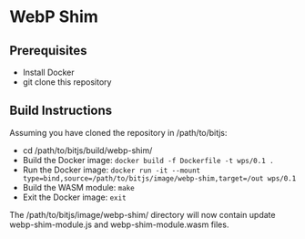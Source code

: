 # WebP Shim

## Prerequisites
  * Install Docker
  * git clone this repository

## Build Instructions
Assuming you have cloned the repository in /path/to/bitjs:
  * cd /path/to/bitjs/build/webp-shim/
  * Build the Docker image: `docker build -f Dockerfile -t wps/0.1 .`
  * Run the Docker image: `docker run -it --mount type=bind,source=/path/to/bitjs/image/webp-shim,target=/out wps/0.1`
  * Build the WASM module: `make`
  * Exit the Docker image: `exit`

The /path/to/bitjs/image/webp-shim/ directory will now contain update webp-shim-module.js and webp-shim-module.wasm files.
